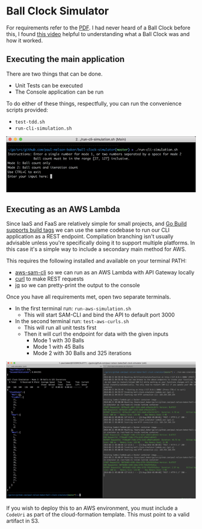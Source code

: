 # Ball Clock Simulator
For requirements refer to the [PDF](Rakuten-BallClockAssignment.pdf). I had never heard of a Ball Clock before this, I found [this video](https://youtu.be/F7K6GIBWPQw) helpful to understanding what a Ball Clock was and how it worked.

## Executing the main application
There are two things that can be done.
- Unit Tests can be executed
- The Console application can be run

To do either of these things, respectfully, you can run the convenience scripts provided:
- `test-tdd.sh`
- `run-cli-simulation.sh`

![alt Application running in terminal](images/main-app.png)

## Executing as an AWS Lambda
Since IaaS and FaaS are relatively simple for small projects, and [Go Build supports build tags](https://dave.cheney.net/2013/10/12/how-to-use-conditional-compilation-with-the-go-build-tool) we can use the same codebase to run our CLI application as a REST endpoint. Compilation branching isn't usually advisable unless you're specifically doing it to support multiple platforms. In this case it's a simple way to include a secondary main method for AWS.

This requires the following installed and available on your terminal PATH:
- [aws-sam-cli](https://github.com/awslabs/aws-sam-cli) so we can run as an AWS Lambda with API Gateway locally
- [curl](https://curl.haxx.se/) to make REST requests
- [jq](https://stedolan.github.io/jq/) so we can pretty-print the output to the console

Once you have all requirements met, open two separate terminals.
- In the first terminal run: `run-aws-simulation.sh`
    - This will start SAM-CLI and bind the API to default port 3000 
- In the second terminal run: `test-aws-curls.sh`
    - This will run all unit tests first 
    - Then it will curl the endpoint for data with the given inputs
        - Mode 1 with 30 Balls
        - Mode 1 with 45 Balls
        - Mode 2 with 30 Balls and 325 iterations

![alt Application running as Lambda](images/main-lambda.png)


If you wish to deploy this to an AWS environment, you must include a `CodeUri` as part of the cloud-formation template. This must point to a valid artifact in S3.